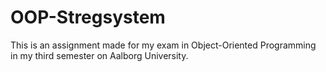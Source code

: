 # OOP-Stregsystem
This is an assignment made for my exam in Object-Oriented Programming in my third semester on Aalborg University.
